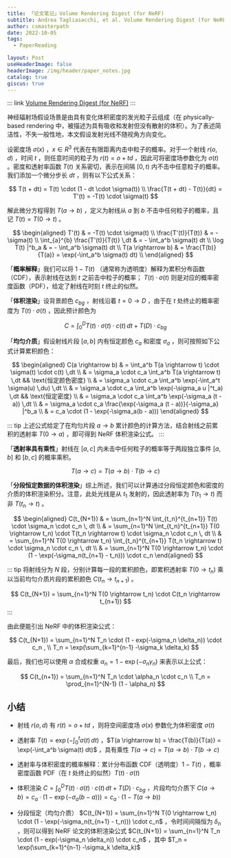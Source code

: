 ```yaml
---
title: 「论文笔记」Volume Rendering Digest (for NeRF)
subtitle: Andrea Tagliasacchi, et al. Volume Rendering Digest (for NeRF). arXiv 2022
author: csmasterpath
date: 2022-10-05
tags: 
  - PaperReading

layout: Post
useHeaderImage: false
headerImage: /img/header/paper_notes.jpg
catalog: true
giscus: true
---
```


::: link [Volume Rendering Digest (for NeRF)](https://arxiv.org/pdf/2209.02417.pdf)
:::

神经辐射场假设场景是由具有变化体积密度的发光粒子云组成（在 physically-based rendering 中，被描述为具有吸收和发射但没有散射的体积）。为了表述简洁性，不失一般性地，本文假设发射光线不随视角方向变化。

设密度场 $\sigma(x)$ ，$x \in R^3$ 代表在有限距离内击中粒子的概率。对于一个射线 $r(o, d)$ ，时间 $t$ ，则任意时间的粒子为 $r(t) = o + td$ ，因此可将密度场参数化为 $\sigma(t)$ 。密度和透射率函数 $T(t)$ 关系密切，表示在间隔 $[0, t)$ 内不击中任意粒子的概率。我们添加一个微分步长 $dt$ ，则有以下公式关系：

$$
T(t + dt) = T(t) \cdot (1 - dt \cdot \sigma(t)) \\
\frac{T(t + dt) - T(t)}{dt} = T'(t) =  -T(t) \cdot \sigma(t)
$$

解此微分方程得到 $T(a \rightarrow b)$ ，定义为射线从 $a$ 到 $b$ 不击中任何粒子的概率，且记 $T(t) = T(0 \rightarrow t)$ 。

$$
\begin{aligned}
T'(t) & = -T(t) \cdot \sigma(t) \\
\frac{T'(t)}{T(t)} & = -\sigma(t) \\
\int_{a}^{b} \frac{T'(t)}{T(t)} \,dt & = - \int_a^b \sigma(t) dt \\
\log T(t) |^b_a & = - \int_a^b \sigma(t) dt \\
T(a \rightarrow b) & = \frac{T(b)}{T(a)} = \exp(-\int_a^b \sigma(t) dt) \\
\end{aligned}
$$

「**概率解释**」我们可以将 $1 - T(t)$ （通常称为透明度）解释为累积分布函数（CDF），表示射线在达到 $t$ 之前击中粒子的概率； $T(t) \cdot \sigma(t)$ 则是对应的概率密度函数（PDF），给定了射线在时刻 $t$ 终止的似然。

「**体积渲染**」设背景颜色 $c_{bg}$ ，射线沿着 $t = 0 \rightarrow D$ ，由于在 $t$ 处终止的概率密度为 $T(t) \cdot \sigma(t)$ ，因此预计颜色为

$$
C = \int_0^D T(t) \cdot \sigma(t) \cdot c(t) \,dt + T(D) \cdot c_{bg}
$$

「**均匀介质**」假设射线片段 $[a, b]$ 内有恒定颜色 $c_a$ 和密度 $\sigma_a$ ，则可按照如下公式计算累积颜色：

$$
\begin{aligned}
C(a \rightarrow b) & = \int_a^b T(a \rightarrow t) \cdot \sigma(t) \cdot c(t) \,dt \\
& = \sigma_a \cdot c_a \int_a^b T(a \rightarrow t) \,dt && \text{恒定颜色密度} \\
& = \sigma_a \cdot c_a \int_a^b \exp(-\int_a^t \sigma(u) \,du) \,dt \\
& = \sigma_a \cdot c_a \int_a^b \exp(-\sigma_a u |^t_a) \,dt && \text{恒定密度} \\
& = \sigma_a \cdot c_a \int_a^b \exp(-\sigma_a (t - a)) \,dt \\
& = \sigma_a \cdot c_a \frac{\exp(-\sigma_a (t - a))}{-\sigma_a} |^b_a \\
& = c_a \cdot (1 - \exp(-\sigma_a(b - a)))
\end{aligned}
$$

::: tip
上述公式给定了在均匀片段 $a \rightarrow b$ 累计颜色的计算方法，结合射线之前累积的透射率 $T(0 \rightarrow a)$ ，即可得到 NeRF 体积渲染公式。
:::

「**透射率具有乘性**」射线在 $[a, c]$ 内未击中任何粒子的概率等于两段独立事件 $[a, b]$ 和 $[b, c]$ 的概率乘积。

$$
T(a \rightarrow c) = T(a \rightarrow b) \cdot T(b \rightarrow c)
$$

「**分段恒定数据的体积渲染**」综上所述，我们可以计算通过分段恒定颜色和密度的介质的体积渲染积分。注意，此处光线是从 $t_1$ 发射的，因此透射率为 $T(t_1 \rightarrow t)$ 而非 $T(t_{n} \rightarrow t)$ 。

$$
\begin{aligned}
C(t_{N+1}) & = \sum_{n=1}^N \int_{t_n}^{t_{n+1}} T(t) \cdot \sigma_n \cdot c_n \, dt \\
& = \sum_{n=1}^N \int_{t_n}^{t_{n+1}} T(0 \rightarrow t_n) \cdot T(t_n \rightarrow t) \cdot \sigma_n \cdot c_n \, dt \\
& = \sum_{n=1}^N T(0 \rightarrow t_n) \int_{t_n}^{t_{n+1}} T(t_n \rightarrow t) \cdot \sigma_n \cdot c_n \, dt \\
& = \sum_{n=1}^N T(0 \rightarrow t_n) \cdot (1 - \exp(-\sigma_n(t_{n+1} - t_n))) \cdot c_n
\end{aligned}
$$

::: tip
将射线分为 $N$ 段，分别计算每一段的累积颜色，即累积透射率 $T(0 \rightarrow t_n)$ 乘以当前均匀介质片段的累积颜色 $C(t_n \rightarrow t_{n+1})$ 。

$$
C(t_{N+1}) = \sum_{n=1}^N T(0 \rightarrow t_n) \cdot C(t_n \rightarrow t_{n+1})
$$
:::

由此便能引出 NeRF 中的体积渲染公式：

$$
C(t_{N+1}) = \sum_{n=1}^N T_n \cdot (1 - exp(-\sigma_n \delta_n)) \cdot c_n , \\
T_n = \exp(\sum_{k=1}^{n-1} -\sigma_k \delta_k)
$$

最后，我们也可以使用 $\alpha$ 合成权重 $\alpha_n = 1 - \exp(- \sigma_n \gamma_n)$ 来表示以上公式：

$$
C(t_{n+1}) = \sum_{n=1}^N T_n \cdot \alpha_n \cdot c_n \\
T_n = \prod_{n=1}^{N-1} (1 - \alpha_n)
$$

## 小结

- 射线 $r(o,d)$ 有 $r(t) = o + td$ ，则将空间密度场 $\sigma(x)$ 参数化为体积密度 $\sigma(t)$

- 透射率 $T(t) = \exp(- \int_0^t \sigma(t) \, dt)$ ，$T(a \rightarrow b) = \frac{T(b)}{T(a)} = \exp(-\int_a^b \sigma(t) dt)$ ，具有乘性 $T(a \rightarrow c) = T(a \rightarrow b) \cdot T(b \rightarrow c)$

- 透射率与体积密度的概率解释：累计分布函数 CDF（透明度）$1 - T(t)$ ，概率密度函数 PDF（在 $t$ 处终止的似然）$T(t) \cdot \sigma(t)$

- 体积渲染 $C = \int_0^D T(t) \cdot \sigma(t) \cdot c(t) \,dt + T(D) \cdot c_{bg}$ ，片段均匀介质下 $C(a \rightarrow b) = c_a \cdot (1 - \exp(-\sigma_a(b - a))) = c_a \cdot (1 - T(a \rightarrow b))$

- 分段恒定（均匀介质） $C(t_{N+1}) = \sum_{n=1}^N T(0 \rightarrow t_n) \cdot (1 - \exp(-\sigma_n(t_{n+1} - t_n))) \cdot c_n$ ，令时间间隔恒为 $\delta_n$ ，则可以得到 NeRF 论文的体积渲染公式 $C(t_{N+1}) = \sum_{n=1}^N T_n \cdot (1 - exp(-\sigma_n \delta_n)) \cdot c_n$  ，其中 $T_n = \exp(\sum_{k=1}^{n-1} -\sigma_k \delta_k)$
